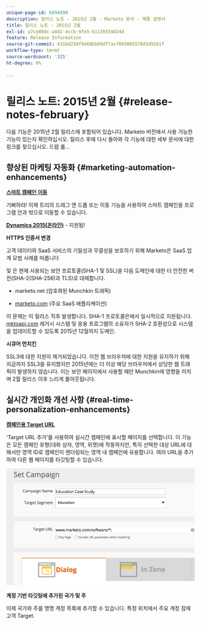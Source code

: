 ```yaml
---
unique-page-id: 6094890
description: 릴리스 노트 - 2015년 2월 - Marketo 문서 - 제품 설명서
title: 릴리스 노트 - 2015년 2월
exl-id: a7ce88dc-a4d2-4ccb-9fe5-61130334d24d
feature: Release Information
source-git-commit: 431bd258f9a68bbb9df7acf043085578d3d91b1f
workflow-type: tm+mt
source-wordcount: '325'
ht-degree: 0%

---
```


# 릴리스 노트: 2015년 2월 {#release-notes-february}

다음 기능은 2015년 2월 릴리스에 포함되어 있습니다. Marketo 버전에서 사용 가능한 기능이 있는지 확인하십시오. 릴리스 후에 다시 돌아와 각 기능에 대한 세부 문서에 대한 링크를 찾으십시오. 드럼 롤...

## 향상된 마케팅 자동화 {#marketing-automation-enhancements}

**[스마트 캠페인 이동](/help/marketo/product-docs/core-marketo-concepts/smart-campaigns/using-smart-campaigns/move-a-smart-campaign.md)**

기뻐하라! 이제 트리의 드래그 앤 드롭 또는 이동 기능을 사용하여 스마트 캠페인을 프로그램 안과 밖으로 이동할 수 있습니다.

**[Dynamics 2015(온라인)](https://docs.marketo.com/display/docs/microsoft+dynamics+2013+on-premises)** - 지원됨!

**HTTPS 인증서 변경**

고객 데이터와 SaaS 서비스의 기밀성과 무결성을 보호하기 위해 Marketo은 SaaS 업계 모범 사례를 따릅니다

및 은 현재 사용되는 보안 프로토콜(SHA-1 및 SSL)을 다음 도메인에 대한 더 안전한 버전(SHA-2(SHA-256)과 TLS)로 대체합니다.

* marketo.net (암호화된 Munchkin 트래픽)

* [marketo.com](https://marketo.com) (주요 SaaS 애플리케이션)

이 문제는 이 릴리스 직후 발생합니다. SHA-1 프로토콜은에서 일시적으로 지원됩니다. [mktoapi.com](https://mktoapi.com) 레거시 시스템 및 응용 프로그램의 소유자가 SHA-2 호환성으로 시스템을 업데이트할 수 있도록 2015년 12월까지 도메인.

**시큐어 먼치킨**

SSL3에 대한 지원이 제거되었습니다. 이전 웹 브라우저에 대한 지원을 유지하기 위해 지금까지 SSL3을 유지했지만 2015년에는 더 이상 해당 브라우저에서 상당한 웹 트래픽이 발생하지 않습니다. 이는 보안 페이지에서 사용할 때만 Munchkin에 영향을 미치며 2월 릴리스 이후 느리게 롤아웃됩니다.

## 실시간 개인화 개선 사항 {#real-time-personalization-enhancements}

**[캠페인용 Target URL](/help/marketo/product-docs/web-personalization/working-with-web-campaigns/adding-a-target-url-to-a-web-campaign.md)**

&#39;Target URL 추가&#39;를 사용하여 실시간 캠페인에 표시할 페이지를 선택합니다. 이 기능은 모든 캠페인 유형(대화 상자, 영역, 위젯)에 작동하지만, 특히 선택한 대상 URL에 대해서만 영역 ID로 캠페인이 렌더링되는 영역 내 캠페인에 유용합니다. 여러 URL을 추가하여 다른 웹 페이지를 타깃팅할 수 있습니다.

![](assets/image2015-2-19-11-3a0-3a30.png)

**계정 기반 타깃팅에 추가된 국가 및 주**

이제 국가와 주를 명명 계정 목록에 추가할 수 있습니다. 특정 위치에서 주요 계정 잠재 고객 Target.
